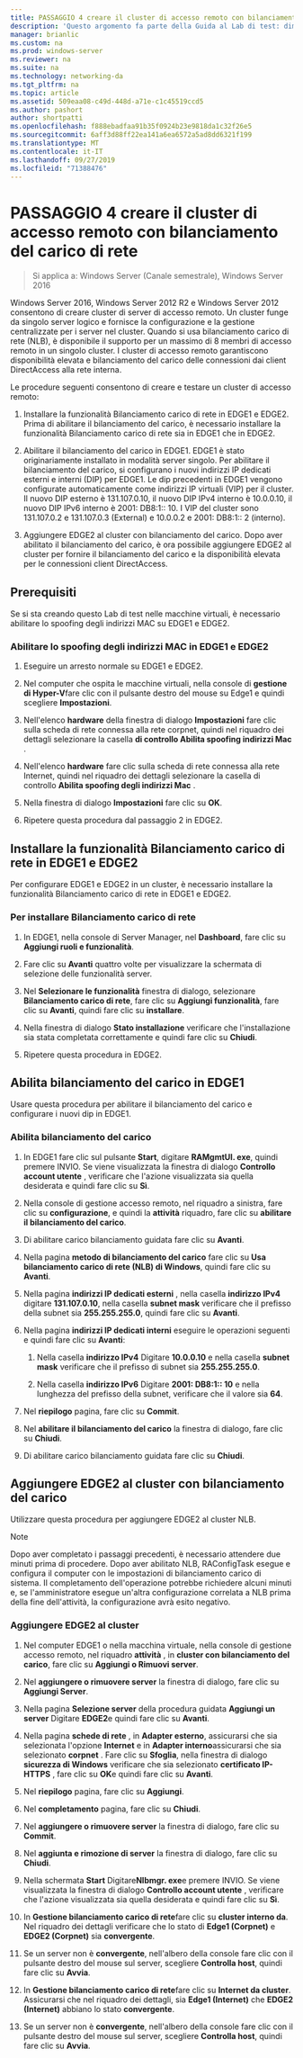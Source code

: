 ```yaml
---
title: PASSAGGIO 4 creare il cluster di accesso remoto con bilanciamento del carico di rete
description: 'Questo argomento fa parte della Guida al Lab di test: dimostrazione di DirectAccess in un cluster con bilanciamento carico di servizio di Windows per Windows Server 2016'
manager: brianlic
ms.custom: na
ms.prod: windows-server
ms.reviewer: na
ms.suite: na
ms.technology: networking-da
ms.tgt_pltfrm: na
ms.topic: article
ms.assetid: 509eaa08-c49d-448d-a71e-c1c45519ccd5
ms.author: pashort
author: shortpatti
ms.openlocfilehash: f888ebadfaa91b35f0924b23e9818da1c32f26e5
ms.sourcegitcommit: 6aff3d88ff22ea141a6ea6572a5ad8dd6321f199
ms.translationtype: MT
ms.contentlocale: it-IT
ms.lasthandoff: 09/27/2019
ms.locfileid: "71388476"
---
```

# <a name="step-4-create-the-network-load-balanced-remote-access-cluster"></a>PASSAGGIO 4 creare il cluster di accesso remoto con bilanciamento del carico di rete

>Si applica a: Windows Server (Canale semestrale), Windows Server 2016

 Windows Server 2016, Windows Server 2012 R2 e Windows Server 2012 consentono di creare cluster di server di accesso remoto. Un cluster funge da singolo server logico e fornisce la configurazione e la gestione centralizzate per i server nel cluster. Quando si usa bilanciamento carico di rete (NLB), è disponibile il supporto per un massimo di 8 membri di accesso remoto in un singolo cluster. I cluster di accesso remoto garantiscono disponibilità elevata e bilanciamento del carico delle connessioni dai client DirectAccess alla rete interna.  
  
Le procedure seguenti consentono di creare e testare un cluster di accesso remoto:  
  
1. Installare la funzionalità Bilanciamento carico di rete in EDGE1 e EDGE2. Prima di abilitare il bilanciamento del carico, è necessario installare la funzionalità Bilanciamento carico di rete sia in EDGE1 che in EDGE2.
  
2. Abilitare il bilanciamento del carico in EDGE1. EDGE1 è stato originariamente installato in modalità server singolo. Per abilitare il bilanciamento del carico, si configurano i nuovi indirizzi IP dedicati esterni e interni (DIP) per EDGE1. Le dip precedenti in EDGE1 vengono configurate automaticamente come indirizzi IP virtuali (VIP) per il cluster. Il nuovo DIP esterno è 131.107.0.10, il nuovo DIP IPv4 interno è 10.0.0.10, il nuovo DIP IPv6 interno è 2001: DB8:1:: 10. I VIP del cluster sono 131.107.0.2 e 131.107.0.3 (External) e 10.0.0.2 e 2001: DB8:1:: 2 (interno).
  
3. Aggiungere EDGE2 al cluster con bilanciamento del carico. Dopo aver abilitato il bilanciamento del carico, è ora possibile aggiungere EDGE2 al cluster per fornire il bilanciamento del carico e la disponibilità elevata per le connessioni client DirectAccess.

## <a name="prerequisites"></a>Prerequisiti

Se si sta creando questo Lab di test nelle macchine virtuali, è necessario abilitare lo spoofing degli indirizzi MAC su EDGE1 e EDGE2.  
  
### <a name="enable-mac-address-spoofing-on-edge1-and-edge2"></a>Abilitare lo spoofing degli indirizzi MAC in EDGE1 e EDGE2  
  
1.  Eseguire un arresto normale su EDGE1 e EDGE2.  
  
2.  Nel computer che ospita le macchine virtuali, nella console di **gestione di Hyper-V**fare clic con il pulsante destro del mouse su Edge1 e quindi scegliere **Impostazioni**.  
  
3.  Nell'elenco **hardware** della finestra di dialogo **Impostazioni** fare clic sulla scheda di rete connessa alla rete corpnet, quindi nel riquadro dei dettagli selezionare la casella **di controllo Abilita spoofing indirizzi Mac** .  
  
4.  Nell'elenco **hardware** fare clic sulla scheda di rete connessa alla rete Internet, quindi nel riquadro dei dettagli selezionare la casella di controllo **Abilita spoofing degli indirizzi Mac** .  
  
5.  Nella finestra di dialogo **Impostazioni** fare clic su **OK**.  
  
6.  Ripetere questa procedura dal passaggio 2 in EDGE2.  
  
## <a name="install-the-network-load-balancing-feature-on-edge1-and-edge2"></a>Installare la funzionalità Bilanciamento carico di rete in EDGE1 e EDGE2  
Per configurare EDGE1 e EDGE2 in un cluster, è necessario installare la funzionalità Bilanciamento carico di rete in EDGE1 e EDGE2.  
  
### <a name="to-install-network-load-balancing"></a>Per installare Bilanciamento carico di rete  
  
1.  In EDGE1, nella console di Server Manager, nel **Dashboard**, fare clic su **Aggiungi ruoli e funzionalità**.  
  
2.  Fare clic su **Avanti** quattro volte per visualizzare la schermata di selezione delle funzionalità server.  
  
3.  Nel **Selezionare le funzionalità** finestra di dialogo, selezionare **Bilanciamento carico di rete**, fare clic su **Aggiungi funzionalità**, fare clic su **Avanti**, quindi fare clic su **installare**.  
  
4.  Nella finestra di dialogo **Stato installazione** verificare che l'installazione sia stata completata correttamente e quindi fare clic su **Chiudi**.  
  
5.  Ripetere questa procedura in EDGE2.  
  
## <a name="enable-load-balancing-on-edge1"></a>Abilita bilanciamento del carico in EDGE1  
Usare questa procedura per abilitare il bilanciamento del carico e configurare i nuovi dip in EDGE1.  
  
### <a name="enable-load-balancing"></a>Abilita bilanciamento del carico  
  
1.  In EDGE1 fare clic sul pulsante **Start**, digitare **RAMgmtUI. exe**, quindi premere INVIO. Se viene visualizzata la finestra di dialogo **Controllo account utente** , verificare che l'azione visualizzata sia quella desiderata e quindi fare clic su **Sì**.  
  
2.  Nella console di gestione accesso remoto, nel riquadro a sinistra, fare clic su **configurazione**, e quindi la **attività** riquadro, fare clic su **abilitare il bilanciamento del carico**.  
  
3.  Di abilitare carico bilanciamento guidata fare clic su **Avanti**.  
  
4.  Nella pagina **metodo di bilanciamento del carico** fare clic su **Usa bilanciamento carico di rete (NLB) di Windows**, quindi fare clic su **Avanti**.  
  
5.  Nella pagina **indirizzi IP dedicati esterni** , nella casella **indirizzo IPv4** digitare **131.107.0.10**, nella casella **subnet mask** verificare che il prefisso della subnet sia **255.255.255.0**, quindi fare clic su **Avanti**.  
  
6.  Nella pagina **indirizzi IP dedicati interni** eseguire le operazioni seguenti e quindi fare clic su **Avanti**:  
  
    1.  Nella casella **indirizzo IPv4** Digitare **10.0.0.10** e nella casella **subnet mask** verificare che il prefisso di subnet sia **255.255.255.0**.  
  
    2.  Nella casella **indirizzo IPv6** Digitare **2001: DB8:1:: 10** e nella lunghezza del prefisso della subnet, verificare che il valore sia **64**.  
  
7.  Nel **riepilogo** pagina, fare clic su **Commit**.  
  
8.  Nel **abilitare il bilanciamento del carico** la finestra di dialogo, fare clic su **Chiudi**.  
  
9. Di abilitare carico bilanciamento guidata fare clic su **Chiudi**.  
  
## <a name="add-edge2-to-the-load-balanced-cluster"></a>Aggiungere EDGE2 al cluster con bilanciamento del carico  
Utilizzare questa procedura per aggiungere EDGE2 al cluster NLB.  
  
> [!NOTE]  
> Dopo aver completato i passaggi precedenti, è necessario attendere due minuti prima di procedere. Dopo aver abilitato NLB, RAConfigTask esegue e configura il computer con le impostazioni di bilanciamento carico di sistema. Il completamento dell'operazione potrebbe richiedere alcuni minuti e, se l'amministratore esegue un'altra configurazione correlata a NLB prima della fine dell'attività, la configurazione avrà esito negativo.  
  
### <a name="add-edge2-to-the-cluster"></a>Aggiungere EDGE2 al cluster  
  
1.  Nel computer EDGE1 o nella macchina virtuale, nella console di gestione accesso remoto, nel riquadro **attività** , in **cluster con bilanciamento del carico**, fare clic su **Aggiungi o Rimuovi server**.  
  
2.  Nel **aggiungere o rimuovere server** la finestra di dialogo, fare clic su **Aggiungi Server**.  
  
3.  Nella pagina **Selezione server** della procedura guidata **Aggiungi un server** Digitare **EDGE2**e quindi fare clic su **Avanti**.  
  
4.  Nella pagina **schede di rete** , in **Adapter esterno**, assicurarsi che sia selezionata l'opzione **Internet** e in **Adapter interno**assicurarsi che sia selezionato **corpnet** . Fare clic su **Sfoglia**, nella finestra di dialogo **sicurezza di Windows** verificare che sia selezionato **certificato IP-HTTPS** , fare clic su **OK**e quindi fare clic su **Avanti**.  
  
5.  Nel **riepilogo** pagina, fare clic su **Aggiungi**.  
  
6.  Nel **completamento** pagina, fare clic su **Chiudi**.  
  
7.  Nel **aggiungere o rimuovere server** la finestra di dialogo, fare clic su **Commit**.  
  
8.  Nel **aggiunta e rimozione di server** la finestra di dialogo, fare clic su **Chiudi**.  
  
9. Nella schermata **Start** Digitare**Nlbmgr. exe**e premere INVIO. Se viene visualizzata la finestra di dialogo **Controllo account utente** , verificare che l'azione visualizzata sia quella desiderata e quindi fare clic su **Sì**.  
  
10. In **Gestione bilanciamento carico di rete**fare clic su **cluster interno da**. Nel riquadro dei dettagli verificare che lo stato di **Edge1 (Corpnet)** e **EDGE2 (Corpnet)** sia **convergente**.  
  
11. Se un server non è **convergente**, nell'albero della console fare clic con il pulsante destro del mouse sul server, scegliere **Controlla host**, quindi fare clic su **Avvia**.  
  
12. In **Gestione bilanciamento carico di rete**fare clic su **Internet da cluster**. Assicurarsi che nel riquadro dei dettagli, sia **Edge1 (Internet)** che **EDGE2 (Internet)** abbiano lo stato **convergente**.  
  
13. Se un server non è **convergente**, nell'albero della console fare clic con il pulsante destro del mouse sul server, scegliere **Controlla host**, quindi fare clic su **Avvia**.
